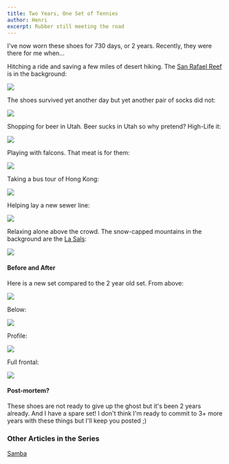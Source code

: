 ```yaml
---
title: Two Years, One Set of Tennies
author: Henri
excerpt: Rubber still meeting the road
---
```


I've now worn these shoes for 730 days, or 2 years. Recently, they
were there for me when...

Hitching a ride and saving a few miles of desert hiking. The [San Rafael Reef](https://scoot.io/go/847) is in the background:

[![](/images/samba-2-truck-small.jpg)](/images/samba-2-truck.jpg)

The shoes survived yet another day but yet another pair of socks did not:

[![](/images/samba-2-socks-small.jpg)](/images/samba-2-socks.jpg)

Shopping for beer in Utah. Beer sucks in Utah so why pretend?
High-Life it:

[![](/images/samba-2-high-life-small.jpg)](/images/samba-2-high-life.jpg)

Playing with falcons. That meat is for them:

[![](/images/samba-2-falcon-small.jpg)](/images/samba-2-falcon.jpg)

Taking a bus tour of Hong Kong:

[![](/images/samba-2-hong-kong-small.jpg)](/images/samba-2-hong-kong.jpg)

Helping lay a new sewer line:

[![](/images/samba-2-sewer-small.jpg)](/images/samba-2-sewer.jpg)

Relaxing alone above the crowd. The snow-capped mountains in the background are
the [La Sals](https://scoot.io/go/126):

[![](/images/samba-2-slickrock-small.jpg)](/images/samba-2-slickrock.jpg)

#### Before and After

Here is a new set compared to the 2 year old set. From above:

[![](/images/samba-2-top-small.jpg)](/images/samba-2-top.jpg)

Below:

[![](/images/samba-2-bottom-small.jpg)](/images/samba-2-bottom.jpg)

Profile:

[![](/images/samba-2-side-small.jpg)](/images/samba-2-side.jpg)

Full frontal:

[![](/images/samba-2-front-small.jpg)](/images/samba-2-front.jpg)

#### Post-mortem?

These shoes are not ready to give up the ghost but it's been 2 years already.
And I have a spare set! I don't think I'm ready to commit to 3+ more years with
these things but I'll keep you posted ;)

### Other Articles in the Series

[Samba](../samba/)
